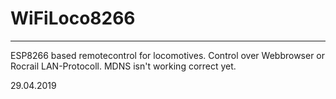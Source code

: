 # WiFiLoco8266
--------------

ESP8266 based remotecontrol for locomotives.
Control over Webbrowser or Rocrail LAN-Protocoll.
MDNS isn't working correct yet.


29.04.2019